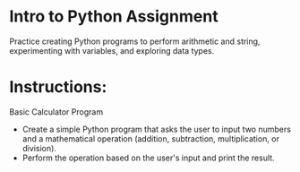 # Intro to Python Assignment

Practice creating Python programs to perform arithmetic and string, experimenting with variables, and exploring data types.

# Instructions:

Basic Calculator Program

- Create a simple Python program that asks the user to input two numbers and a mathematical operation (addition, subtraction, multiplication, or division).
- Perform the operation based on the user's input and print the result.
